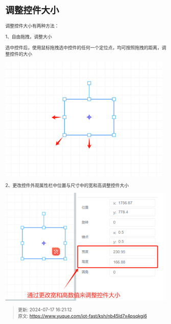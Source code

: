 # 调整控件大小

<font style="color:rgb(51, 51, 51);">调整控件大小有两种方法：</font>

<font style="color:rgb(51, 51, 51);">1、自由拖拽，调整大小</font>

<font style="color:rgb(51, 51, 51);">选中控件后，使用鼠标拖拽选中控件的任何一个定位点，均可按照拖拽的距离，调整控件的大小</font>

![1721204385251-e9627944-1cb1-49f7-9e0c-fd7276beaab6.png](./img/ssk-XnynF3pEPtpQ/1721204385251-e9627944-1cb1-49f7-9e0c-fd7276beaab6-972927.png)

<font style="color:rgb(51, 51, 51);">2、更改控件外观属性栏中位置与尺寸中的宽和高调整控件大小</font>

![1721204455954-37ec93fc-0a52-4ec8-9803-6d8daf1136e0.png](./img/ssk-XnynF3pEPtpQ/1721204455954-37ec93fc-0a52-4ec8-9803-6d8daf1136e0-098369.png)



> 更新: 2024-07-17 16:21:12  
> 原文: <https://www.yuque.com/iot-fast/ksh/nb45ld7x4psqkgi6>